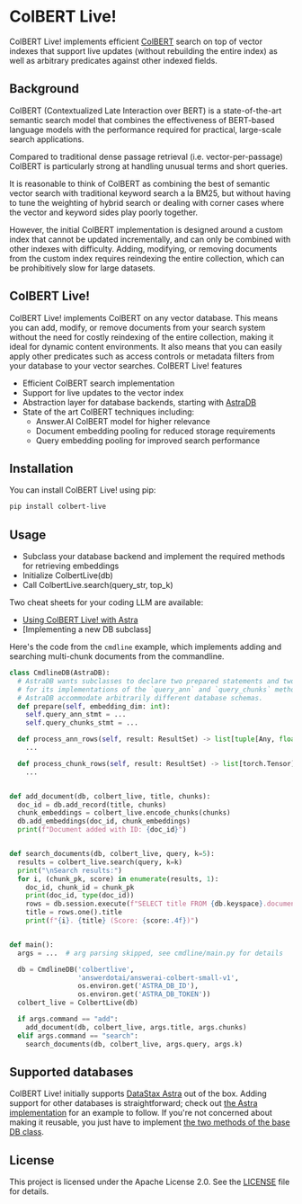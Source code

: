 # ColBERT Live!

ColBERT Live! implements efficient [ColBERT](https://github.com/stanford-futuredata/ColBERT) search on top of vector indexes that support live updates 
(without rebuilding the entire index) as well as arbitrary predicates against other indexed fields.

## Background

ColBERT (Contextualized Late Interaction over BERT) is a state-of-the-art semantic search model that combines the effectiveness of BERT-based language models with the performance required for practical, large-scale search applications.

Compared to traditional dense passage retrieval (i.e. vector-per-passage) ColBERT is particularly strong at handling unusual terms and short queries.

It is reasonable to think of ColBERT as combining the best of semantic vector search with traditional keyword search a la BM25, but without having
to tune the weighting of hybrid search or dealing with corner cases where the vector and keyword sides play poorly together. 

However, the initial ColBERT implementation is designed around a custom index that cannot be updated incrementally,
and can only be combined with other indexes with difficulty. Adding, modifying, or removing documents 
from the custom index requires reindexing the entire collection, which can be prohibitively slow for large datasets.

## ColBERT Live!

ColBERT Live! implements ColBERT on any vector database. This means you can add, modify, or remove documents 
from your search system without the need for costly reindexing of the entire collection, making it ideal for dynamic content environments.
It also means that you can easily apply other predicates such as access controls or metadata filters from your database to your vector searches.
ColBERT Live! features

- Efficient ColBERT search implementation
- Support for live updates to the vector index
- Abstraction layer for database backends, starting with [AstraDB](https://www.datastax.com/products/astra)
- State of the art ColBERT techniques including:
  - Answer.AI ColBERT model for higher relevance
  - Document embedding pooling for reduced storage requirements
  - Query embedding pooling for improved search performance

## Installation

You can install ColBERT Live! using pip:

```bash
pip install colbert-live
```

## Usage

- Subclass your database backend and implement the required methods for retrieving embeddings
- Initialize ColbertLive(db)
- Call ColbertLive.search(query_str, top_k)

Two cheat sheets for your coding LLM are available:
- [Using ColBERT Live! with Astra](https://raw.githubusercontent.com/jbellis/colbert-live/refs/heads/master/docs/colbert-live-astra.md)
- [Implementing a new DB subclass]

Here's the code from the `cmdline` example, which implements adding and searching multi-chunk documents from the commandline.

```python
class CmdlineDB(AstraDB):
  # AstraDB wants subclasses to declare two prepared statements and two methods to process the results
  # for its implementations of the `query_ann` and `query_chunks` methods of the base class. This lets
  # AstraDB accommodate arbitrarily different database schemas.
  def prepare(self, embedding_dim: int):
    self.query_ann_stmt = ...
    self.query_chunks_stmt = ...

  def process_ann_rows(self, result: ResultSet) -> list[tuple[Any, float]]:
    ...

  def process_chunk_rows(self, result: ResultSet) -> list[torch.Tensor]:
    ...


def add_document(db, colbert_live, title, chunks):
  doc_id = db.add_record(title, chunks)
  chunk_embeddings = colbert_live.encode_chunks(chunks)
  db.add_embeddings(doc_id, chunk_embeddings)
  print(f"Document added with ID: {doc_id}")


def search_documents(db, colbert_live, query, k=5):
  results = colbert_live.search(query, k=k)
  print("\nSearch results:")
  for i, (chunk_pk, score) in enumerate(results, 1):
    doc_id, chunk_id = chunk_pk
    print(doc_id, type(doc_id))
    rows = db.session.execute(f"SELECT title FROM {db.keyspace}.documents WHERE id = %s", [doc_id])
    title = rows.one().title
    print(f"{i}. {title} (Score: {score:.4f})")


def main():
  args = ...  # arg parsing skipped, see cmdline/main.py for details

  db = CmdlineDB('colbertlive',
                 'answerdotai/answerai-colbert-small-v1',
                 os.environ.get('ASTRA_DB_ID'),
                 os.environ.get('ASTRA_DB_TOKEN'))
  colbert_live = ColbertLive(db)

  if args.command == "add":
    add_document(db, colbert_live, args.title, args.chunks)
  elif args.command == "search":
    search_documents(db, colbert_live, args.query, args.k)
```

## Supported databases

ColBERT Live! initially supports [DataStax Astra](https://www.datastax.com/products/astra) out of the box.
Adding support for other databases is straightforward; check out 
[the Astra implementation](https://github.com/jbellis/colbert-live/blob/master/colbert_live/db/astra.py) 
for an example to follow.  If you're not concerned about making it reusable, you just have to implement
[the two methods of the base DB class](https://github.com/jbellis/colbert-live/blob/master/colbert_live/db/db.py).

## License

This project is licensed under the Apache License 2.0. See the [LICENSE](LICENSE.txt) file for details.
